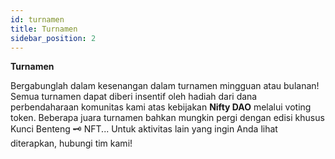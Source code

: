 ```yaml
---
id: turnamen
title: Turnamen
sidebar_position: 2
---
```


**Turnamen**

Bergabunglah dalam kesenangan dalam turnamen mingguan atau bulanan! Semua turnamen dapat diberi insentif oleh hadiah dari dana perbendaharaan komunitas kami atas kebijakan **Nifty DAO** melalui voting token. Beberapa juara turnamen bahkan mungkin pergi dengan edisi khusus Kunci Benteng 🗝️ NFT... Untuk aktivitas lain yang ingin Anda lihat diterapkan, hubungi tim kami!
